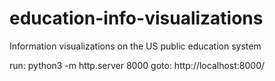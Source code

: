 # education-info-visualizations
Information visualizations on the US public education system

run: python3 -m http.server 8000
goto: http://localhost:8000/